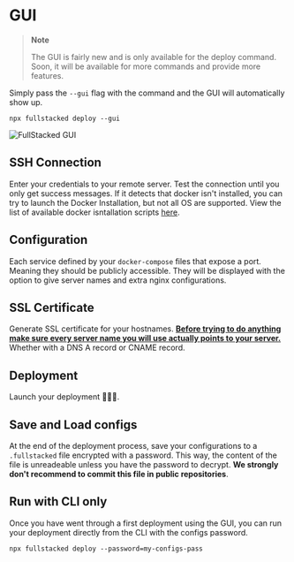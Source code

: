 # GUI

> **Note**
> 
> The GUI is fairly new and is only available for the deploy command. Soon, it will be available for more commands and provide more features.

Simply pass the `--gui` flag with the command and the GUI will automatically show up.

```shell
npx fullstacked deploy --gui
```

![FullStacked GUI](https://files.cplepage.com/fullstacked/gui.png)

## SSH Connection

Enter your credentials to your remote server. Test the connection until you only get success messages. If it detects that docker isn't installed, you can try to launch the Docker Installation, but not all OS are supported. View the list of available docker isntallation scripts [here](https://github.com/cplepage/fullstacked/blob/main/utils/dockerInstallScripts.ts).

## Configuration

Each service defined by your `docker-compose` files that expose a port. Meaning they should be publicly accessible. They will be displayed with the option to give server names and extra nginx configurations. 

## SSL Certificate

Generate SSL certificate for your hostnames.  **<u>Before trying to do anything make sure every server name you will use actually points to your server.</u>** Whether with a DNS A record or CNAME record.

## Deployment

Launch your deployment 🚀🚀🚀.

## Save and Load configs

At the end of the deployment process, save your configurations to a `.fullstacked` file encrypted with a password. This way, the content of the file is unreadeable unless you have the password to decrypt. **We strongly don't recommend to commit this file in public repositories**.

## Run with CLI only

Once you have went through a first deployment using the GUI, you can run your deployment directly from the CLI with the configs password.

```shell
npx fullstacked deploy --password=my-configs-pass
```
